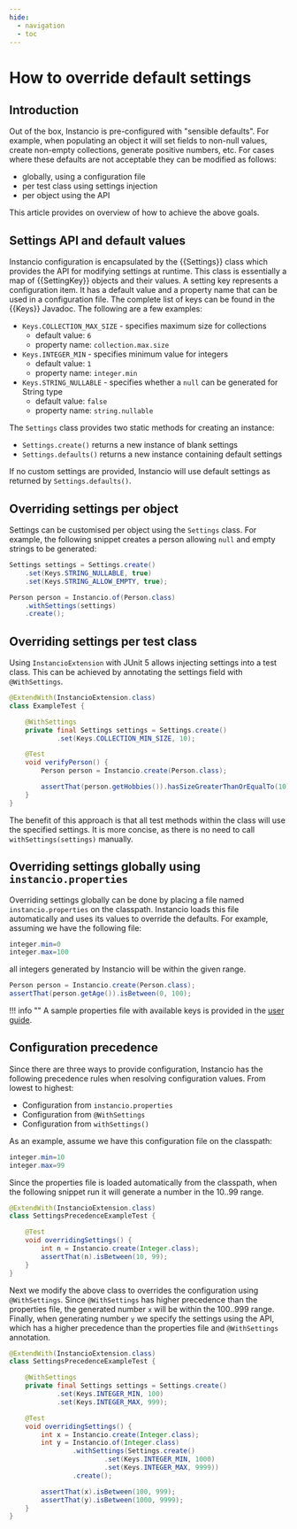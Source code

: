 ```yaml
---
hide:
  - navigation
  - toc
---
```


# How to override default settings

## Introduction

Out of the box, Instancio is pre-configured with "sensible defaults". For example, when populating an object it will
set fields to non-null values, create non-empty collections, generate positive numbers, etc. For cases where these defaults are not acceptable they can be modified as follows:

- globally, using a configuration file
- per test class using settings injection
- per object using the API

This article provides on overview of how to achieve the above goals.

## Settings API and default values

Instancio configuration is encapsulated by the {{Settings}} class which provides the API for modifying
settings at runtime. This class is essentially a map of {{SettingKey}} objects and their values.
A setting key represents a configuration item. It has a default value and a property name that can be used
in a configuration file. The complete list of keys can be found in the {{Keys}} Javadoc. The following
are a few examples:

- `Keys.COLLECTION_MAX_SIZE` - specifies maximum size for collections
    - default value: `6`
    - property name: `collection.max.size`
- `Keys.INTEGER_MIN` - specifies minimum value for integers
    - default value: `1`
    - property name: `integer.min`
- `Keys.STRING_NULLABLE` - specifies whether a `null` can be generated for String type
    - default value: `false`
    - property name: `string.nullable`

The `Settings` class provides two static methods for creating an instance:

- `Settings.create()` returns a new instance of blank settings
- `Settings.defaults()` returns a new instance containing default settings

If no custom settings are provided, Instancio will use default settings as returned by `Settings.defaults()`.

## Overriding settings per object

Settings can be customised per object using the `Settings` class. For example, the following snippet creates
a person allowing `null` and empty strings to be generated:

``` java linenums="1" title="Example of custom settings per object" hl_lines="6"
Settings settings = Settings.create()
    .set(Keys.STRING_NULLABLE, true)
    .set(Keys.STRING_ALLOW_EMPTY, true);

Person person = Instancio.of(Person.class)
    .withSettings(settings)
    .create();
```

## Overriding settings per test class

Using `InstancioExtension` with JUnit 5 allows injecting settings into a test class.
This can be achieved by annotating the settings field with `@WithSettings`.

``` java linenums="1" title="Example of custom settings per test class" hl_lines="4"
@ExtendWith(InstancioExtension.class)
class ExampleTest {

    @WithSettings
    private final Settings settings = Settings.create()
            .set(Keys.COLLECTION_MIN_SIZE, 10);

    @Test
    void verifyPerson() {
        Person person = Instancio.create(Person.class);

        assertThat(person.getHobbies()).hasSizeGreaterThanOrEqualTo(10);
    }
}
```

The benefit of this approach is that all test methods within the class will use the specified settings.
It is more concise, as there is no need to call `withSettings(settings)` manually.


## Overriding settings globally using `instancio.properties`

Overriding settings globally can be done by placing a file named `instancio.properties` on the classpath.
Instancio loads this file automatically and uses its values to override the defaults.
For example, assuming we have the following file:

``` java title="Example of instancio.properties"
integer.min=0
integer.max=100
```

all integers generated by Instancio will be within the given range.

``` java linenums="1" title=""
Person person = Instancio.create(Person.class);
assertThat(person.getAge()).isBetween(0, 100);
```

!!! info ""
    A sample properties file with available keys is provided in the [user guide](user-guide.md#overriding-settings-using-a-properties-file).


## Configuration precedence

Since there are three ways to provide configuration, Instancio has the following precedence rules when resolving configuration values.
From lowest to highest:

- Configuration from `instancio.properties`
- Configuration from `@WithSettings`
- Configuration from `withSettings()`

As an example, assume we have this configuration file on the classpath:

``` java title="instancio.properties"
integer.min=10
integer.max=99
```

Since the properties file is loaded automatically from the classpath, when the following snippet run it will generate a number in the 10..99 range.

``` java linenums="1"
@ExtendWith(InstancioExtension.class)
class SettingsPrecedenceExampleTest {

    @Test
    void overridingSettings() {
        int n = Instancio.create(Integer.class);
        assertThat(n).isBetween(10, 99);
    }
}
```

Next we modify the above class to overrides the configuration using `@WithSettings`.
Since `@WithSettings` has higher precedence than the properties file, the generated number `x` will be within the 100..999 range.
Finally, when generating number `y` we specify the settings using the API, which has a higher precedence than
the properties file and `@WithSettings` annotation.

``` java linenums="1"
@ExtendWith(InstancioExtension.class)
class SettingsPrecedenceExampleTest {

    @WithSettings
    private final Settings settings = Settings.create()
            .set(Keys.INTEGER_MIN, 100)
            .set(Keys.INTEGER_MAX, 999);

    @Test
    void overridingSettings() {
        int x = Instancio.create(Integer.class);
        int y = Instancio.of(Integer.class)
                .withSettings(Settings.create()
                        .set(Keys.INTEGER_MIN, 1000)
                        .set(Keys.INTEGER_MAX, 9999))
                .create();

        assertThat(x).isBetween(100, 999);
        assertThat(y).isBetween(1000, 9999);
    }
}
```
